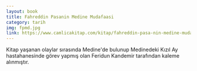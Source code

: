 ```yaml
---
layout: book
title: Fahreddin Pasanin Medine Mudafaasi
category: tarih
img: fpmd.jpg
link: https://www.camlicakitap.com/kitap/fahreddin-pasa-nin-medine-mudafaasi-191
---
```


Kitap yaşanan olaylar sırasında Medine'de bulunup Medinedeki Kızıl Ay hastahanesinde görev yapmış olan Feridun Kandemir tarafından kaleme alınmıştır.
